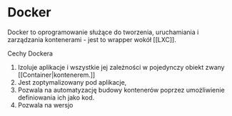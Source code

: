 # Docker

Docker to oprogramowanie służące do tworzenia, uruchamiania i zarządzania kontenerami - jest to wrapper wokół [[LXC]]. 

Cechy Dockera
1. Izoluje aplikacje i wszystkie jej zależności w pojedynczy obiekt zwany [[Container|kontenerem.]]
2. Jest zoptymalizowany pod aplikacje,
3. Pozwala na automatyzację budowy kontenerów poprzez umożliwienie definiowania ich jako kod.
4. Pozwala na wersjo

